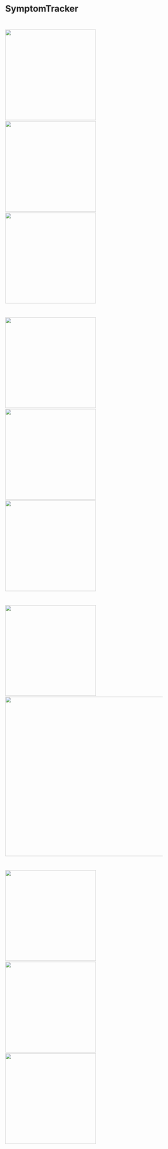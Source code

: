 # SymptomTracker
&nbsp;
<p float="left">
<img src="https://github.com/Kira-Nim/SymptomTracker/blob/main/Screenshots/Screenshot%202022-06-10%20at%2005.31.15.png" width="290"> &nbsp; &nbsp;
<img src="https://github.com/Kira-Nim/SymptomTracker/blob/main/Screenshots/Screenshot%202022-06-10%20at%2005.32.18.png" width="290"> &nbsp; &nbsp;
<img src="https://github.com/Kira-Nim/SymptomTracker/blob/main/Screenshots/Screenshot%202022-06-10%20at%2005.33.09.png" width="290"> 
</p>
&nbsp;
<p float="left">
<img src="https://github.com/Kira-Nim/SymptomTracker/blob/main/Screenshots/Screenshot%202022-06-10%20at%2005.34.10.png" width="290"> &nbsp; &nbsp;
<img src="https://github.com/Kira-Nim/SymptomTracker/blob/main/Screenshots/Screenshot%202022-06-10%20at%2005.34.30.png" width="290"> &nbsp; &nbsp;
<img src="https://github.com/Kira-Nim/SymptomTracker/blob/main/Screenshots/Screenshot%202022-06-10%20at%2005.34.57.png" width="290"> 
</p>
&nbsp;
<p float="left">
<img src="https://github.com/Kira-Nim/SymptomTracker/blob/main/Screenshots/Screenshot%202022-06-10%20at%2005.35.24.png" width="290">
&nbsp; &nbsp; &nbsp; &nbsp;
<img src="https://github.com/Kira-Nim/SymptomTracker/blob/main/Screenshots/Screenshot%202022-06-10%20at%2005.35.24%20-%202.png" width="510">
</p>
&nbsp;
<p float="left">
<img src="https://github.com/Kira-Nim/SymptomTracker/blob/main/Screenshots/Screenshot%202022-06-10%20at%2005.36.18.png" width="290"> &nbsp; &nbsp;
<img src="https://github.com/Kira-Nim/SymptomTracker/blob/main/Screenshots/Screenshot%202022-06-10%20at%2005.36.40.png" width="290"> &nbsp; &nbsp;
<img src="https://github.com/Kira-Nim/SymptomTracker/blob/main/Screenshots/Screenshot%202022-06-10%20at%2005.36.57.png" width="290">
</p>
